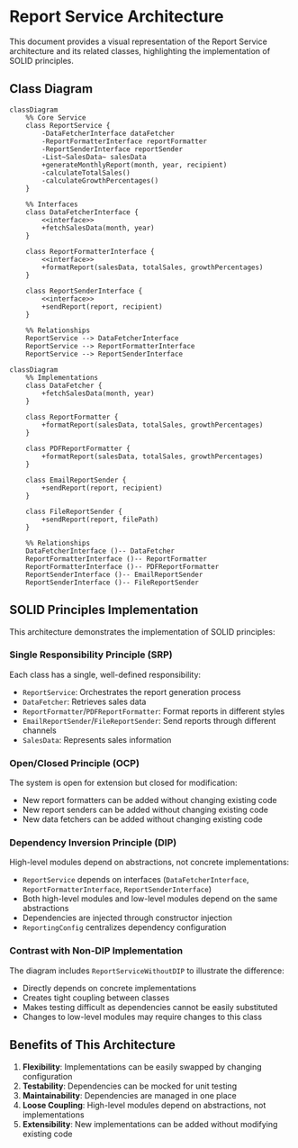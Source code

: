 # Report Service Architecture

This document provides a visual representation of the Report Service architecture and its related classes, highlighting the implementation of SOLID principles.

## Class Diagram

```mermaid
classDiagram
    %% Core Service
    class ReportService {
        -DataFetcherInterface dataFetcher
        -ReportFormatterInterface reportFormatter
        -ReportSenderInterface reportSender
        -List~SalesData~ salesData
        +generateMonthlyReport(month, year, recipient)
        -calculateTotalSales()
        -calculateGrowthPercentages()
    }
    
    %% Interfaces
    class DataFetcherInterface {
        <<interface>>
        +fetchSalesData(month, year)
    }
    
    class ReportFormatterInterface {
        <<interface>>
        +formatReport(salesData, totalSales, growthPercentages)
    }
    
    class ReportSenderInterface {
        <<interface>>
        +sendReport(report, recipient)
    }
    
    %% Relationships
    ReportService --> DataFetcherInterface
    ReportService --> ReportFormatterInterface
    ReportService --> ReportSenderInterface
```


```mermaid
classDiagram
    %% Implementations
    class DataFetcher {
        +fetchSalesData(month, year)
    }
    
    class ReportFormatter {
        +formatReport(salesData, totalSales, growthPercentages)
    }
    
    class PDFReportFormatter {
        +formatReport(salesData, totalSales, growthPercentages)
    }
    
    class EmailReportSender {
        +sendReport(report, recipient)
    }
    
    class FileReportSender {
        +sendReport(report, filePath)
    }
    
    %% Relationships
    DataFetcherInterface ()-- DataFetcher
    ReportFormatterInterface ()-- ReportFormatter
    ReportFormatterInterface ()-- PDFReportFormatter
    ReportSenderInterface ()-- EmailReportSender
    ReportSenderInterface ()-- FileReportSender
```

## SOLID Principles Implementation

This architecture demonstrates the implementation of SOLID principles:

### Single Responsibility Principle (SRP)

Each class has a single, well-defined responsibility:
- `ReportService`: Orchestrates the report generation process
- `DataFetcher`: Retrieves sales data
- `ReportFormatter`/`PDFReportFormatter`: Format reports in different styles
- `EmailReportSender`/`FileReportSender`: Send reports through different channels
- `SalesData`: Represents sales information

### Open/Closed Principle (OCP)

The system is open for extension but closed for modification:
- New report formatters can be added without changing existing code
- New report senders can be added without changing existing code
- New data fetchers can be added without changing existing code

### Dependency Inversion Principle (DIP)

High-level modules depend on abstractions, not concrete implementations:
- `ReportService` depends on interfaces (`DataFetcherInterface`, `ReportFormatterInterface`, `ReportSenderInterface`)
- Both high-level modules and low-level modules depend on the same abstractions
- Dependencies are injected through constructor injection
- `ReportingConfig` centralizes dependency configuration

### Contrast with Non-DIP Implementation

The diagram includes `ReportServiceWithoutDIP` to illustrate the difference:
- Directly depends on concrete implementations
- Creates tight coupling between classes
- Makes testing difficult as dependencies cannot be easily substituted
- Changes to low-level modules may require changes to this class

## Benefits of This Architecture

1. **Flexibility**: Implementations can be easily swapped by changing configuration
2. **Testability**: Dependencies can be mocked for unit testing
3. **Maintainability**: Dependencies are managed in one place
4. **Loose Coupling**: High-level modules depend on abstractions, not implementations
5. **Extensibility**: New implementations can be added without modifying existing code
